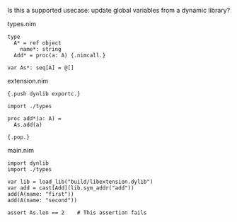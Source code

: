 Is this a supported usecase: update global variables from a dynamic library?

types.nim
```
type
  A* = ref object
    name*: string
  Add* = proc(a: A) {.nimcall.}

var As*: seq[A] = @[]
```

extension.nim
```
{.push dynlib exportc.}

import ./types

proc add*(a: A) =
  As.add(a)

{.pop.}
```

main.nim
```
import dynlib
import ./types

var lib = load_lib("build/libextension.dylib")
var add = cast[Add](lib.sym_addr("add"))
add(A(name: "first"))
add(A(name: "second"))

assert As.len == 2    # This assertion fails
```
